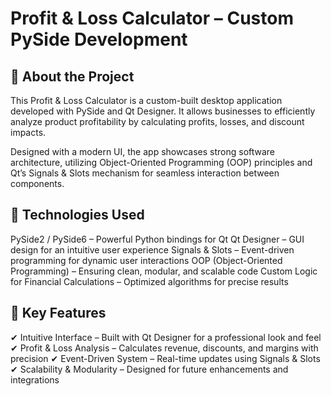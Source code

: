 # Profit & Loss Calculator – Custom PySide Development

## 🚀 About the Project
This Profit & Loss Calculator is a custom-built desktop application developed with PySide and Qt Designer. It allows businesses to efficiently analyze product profitability by calculating profits, losses, and discount impacts.

Designed with a modern UI, the app showcases strong software architecture, utilizing Object-Oriented Programming (OOP) principles and Qt’s Signals & Slots mechanism for seamless interaction between components.

## 🔹 Technologies Used
PySide2 / PySide6 – Powerful Python bindings for Qt
Qt Designer – GUI design for an intuitive user experience
Signals & Slots – Event-driven programming for dynamic user interactions
OOP (Object-Oriented Programming) – Ensuring clean, modular, and scalable code
Custom Logic for Financial Calculations – Optimized algorithms for precise results

## 🎯 Key Features
✔ Intuitive Interface – Built with Qt Designer for a professional look and feel
✔ Profit & Loss Analysis – Calculates revenue, discounts, and margins with precision
✔ Event-Driven System – Real-time updates using Signals & Slots
✔ Scalability & Modularity – Designed for future enhancements and integrations
